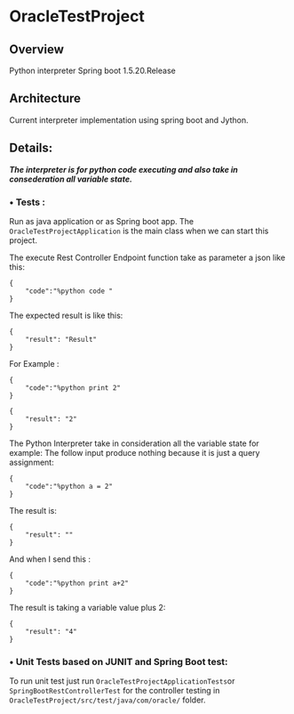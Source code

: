 # OracleTestProject
## Overview
Python interpreter Spring boot 1.5.20.Release

## Architecture
Current interpreter implementation using spring boot and Jython.


## Details:
**_The interpreter is for python code executing and also take in consederation all variable state._**
### •	Tests :
Run as java application or as Spring boot app.
The ``` OracleTestProjectApplication ``` is the main class when we can start this project.

The execute Rest Controller Endpoint function take as parameter a json like this:
```
{
	"code":"%python code "
} 
```
The expected result is like this:
```
{
	"result": "Result"
}
```
For Example :
```
{
	"code":"%python print 2"
}
```
```
{
	"result": "2"
}
```
The Python Interpreter take in consideration all the variable state for example:
The follow input produce nothing because it is just a query assignment:
```
{
	"code":"%python a = 2"
}
```

The result is:
```
{
	"result": ""
}
```
And when I send this :
```
{
	"code":"%python print a+2"
}
```
The result is taking a variable value plus 2:
```
{
	"result": "4"
}
```


### •	Unit Tests based on JUNIT and Spring Boot test: 
To run unit test just run ``` OracleTestProjectApplicationTests ```or ``` SpringBootRestControllerTest ``` for the controller testing in ``` OracleTestProject/src/test/java/com/oracle/ ``` folder.
 


 
